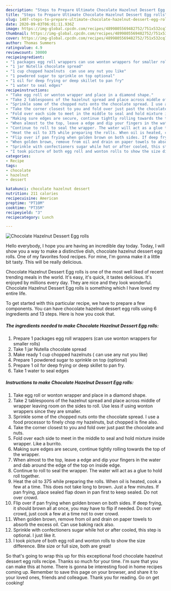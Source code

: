 ```yaml
---
description: "Steps to Prepare Ultimate Chocolate Hazelnut Dessert Egg rolls"
title: "Steps to Prepare Ultimate Chocolate Hazelnut Dessert Egg rolls"
slug: 1407-steps-to-prepare-ultimate-chocolate-hazelnut-dessert-egg-rolls
date: 2020-09-03T06:01:11.936Z
image: https://img-global.cpcdn.com/recipes/4899805569482752/751x532cq70/chocolate-hazelnut-dessert-egg-rolls-recipe-main-photo.jpg
thumbnail: https://img-global.cpcdn.com/recipes/4899805569482752/751x532cq70/chocolate-hazelnut-dessert-egg-rolls-recipe-main-photo.jpg
cover: https://img-global.cpcdn.com/recipes/4899805569482752/751x532cq70/chocolate-hazelnut-dessert-egg-rolls-recipe-main-photo.jpg
author: Thomas Summers
ratingvalue: 4.9
reviewcount: 30000
recipeingredient:
- "1 packages egg roll wrappers can use wonton wrappers for smaller rolls"
- "1 jar Nutella chocolate spread"
- "1 cup chopped hazelnuts  can use any nut you like"
- "1 powdered sugar to sprinkle on top optional"
- "1 oil for deep frying or deep skillet to pan fry"
- "1 water to seal edges"
recipeinstructions:
- "Take egg roll or wonton wrapper and place in a diamond shape."
- "Take 2 tablespoons of the hazelnut spread and place across middle of wrapper leaving room on the sides to roll. Use less if using wonton wrappers since they are smaller."
- "Sprinkle some of the chopped nuts onto the chocolate spread. I use a food processor to finely chop my hazelnuts, but chopped is fine also."
- "Take the corner closest to you and fold over just past the chocolate and nuts."
- "Fold over each side to meet in the middle to seal and hold mixture inside wrapper. Like a burrito."
- "Making sure edges are secure, continue tightly rolling towards the top of the wrapper."
- "When almost to the top, leave a edge and dip your fingers in the water and dab around the edge of  the top on inside edge."
- "Continue to roll to seal the wrapper. The water will act as a glue to hold roll together."
- "Heat the oil to 375 while preparing the rolls. When oil is heated, cook a few at a time. This does not take long to brown. Just a few minutes. If pan frying, place sealed flap down in pan first to keep sealed. Do not over crowd."
- "Flip over if pan frying when golden brown on both sides. If deep frying, it should brown all at once, you may have to flip if needed. Do not over crowd, just cook a few at a time not to over crowd."
- "When golden brown, remove from oil and drain on paper towels to absorb the excess oil. Can use baking rack also."
- "Sprinkle with confectioners sugar while hot or after cooled, this step is optional. I just like it."
- "I took picture of both egg roll and wonton rolls to show the size difference. Bite size or full size, both are great!"
categories:
- Recipe
tags:
- chocolate
- hazelnut
- dessert

katakunci: chocolate hazelnut dessert 
nutrition: 211 calories
recipecuisine: American
preptime: "PT10M"
cooktime: "PT35M"
recipeyield: "3"
recipecategory: Lunch

---
```



![Chocolate Hazelnut Dessert Egg rolls](https://img-global.cpcdn.com/recipes/4899805569482752/751x532cq70/chocolate-hazelnut-dessert-egg-rolls-recipe-main-photo.jpg)

Hello everybody, I hope you are having an incredible day today. Today, I will show you a way to make a distinctive dish, chocolate hazelnut dessert egg rolls. One of my favorites food recipes. For mine, I'm gonna make it a little bit tasty. This will be really delicious.



Chocolate Hazelnut Dessert Egg rolls is one of the most well liked of recent trending meals in the world. It's easy, it's quick, it tastes delicious. It's enjoyed by millions every day. They are nice and they look wonderful. Chocolate Hazelnut Dessert Egg rolls is something which I have loved my entire life.


To get started with this particular recipe, we have to prepare a few components. You can have chocolate hazelnut dessert egg rolls using 6 ingredients and 13 steps. Here is how you cook that.

<!--inarticleads1-->

##### The ingredients needed to make Chocolate Hazelnut Dessert Egg rolls:

1. Prepare 1 packages egg roll wrappers (can use wonton wrappers for smaller rolls)
1. Take 1 jar Nutella chocolate spread
1. Make ready 1 cup chopped hazelnuts ( can use any nut you like)
1. Prepare 1 powdered sugar to sprinkle on top (optional)
1. Prepare 1 oil for deep frying or deep skillet to pan fry.
1. Take 1 water to seal edges




<!--inarticleads2-->

##### Instructions to make Chocolate Hazelnut Dessert Egg rolls:

1. Take egg roll or wonton wrapper and place in a diamond shape.
1. Take 2 tablespoons of the hazelnut spread and place across middle of wrapper leaving room on the sides to roll. Use less if using wonton wrappers since they are smaller.
1. Sprinkle some of the chopped nuts onto the chocolate spread. I use a food processor to finely chop my hazelnuts, but chopped is fine also.
1. Take the corner closest to you and fold over just past the chocolate and nuts.
1. Fold over each side to meet in the middle to seal and hold mixture inside wrapper. Like a burrito.
1. Making sure edges are secure, continue tightly rolling towards the top of the wrapper.
1. When almost to the top, leave a edge and dip your fingers in the water and dab around the edge of  the top on inside edge.
1. Continue to roll to seal the wrapper. The water will act as a glue to hold roll together.
1. Heat the oil to 375 while preparing the rolls. When oil is heated, cook a few at a time. This does not take long to brown. Just a few minutes. If pan frying, place sealed flap down in pan first to keep sealed. Do not over crowd.
1. Flip over if pan frying when golden brown on both sides. If deep frying, it should brown all at once, you may have to flip if needed. Do not over crowd, just cook a few at a time not to over crowd.
1. When golden brown, remove from oil and drain on paper towels to absorb the excess oil. Can use baking rack also.
1. Sprinkle with confectioners sugar while hot or after cooled, this step is optional. I just like it.
1. I took picture of both egg roll and wonton rolls to show the size difference. Bite size or full size, both are great!




So that's going to wrap this up for this exceptional food chocolate hazelnut dessert egg rolls recipe. Thanks so much for your time. I'm sure that you can make this at home. There is gonna be interesting food in home recipes coming up. Remember to save this page on your browser, and share it to your loved ones, friends and colleague. Thank you for reading. Go on get cooking!

